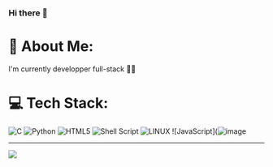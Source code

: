 ### Hi there 👋
# 💫 About Me:
I'm currently developper full-stack 👍🏾


# 💻 Tech Stack:
![C](https://img.shields.io/badge/c-%2300599C.svg?style=for-the-badge&logo=c&logoColor=white) ![Python](https://img.shields.io/badge/python-3670A0?style=for-the-badge&logo=python&logoColor=ffdd54) ![HTML5](https://img.shields.io/badge/html5-%23E34F26.svg?style=for-the-badge&logo=html5&logoColor=white) ![Shell Script](https://img.shields.io/badge/shell_script-%23121011.svg?style=for-the-badge&logo=gnu-bash&logoColor=white) ![LINUX](https://img.shields.io/badge/Linux-FCC624?style=for-the-badge&logo=linux&logoColor=black) ![JavaScript](![image](https://github.com/FatyyD/FatyyD/assets/79169041/6b90c243-b006-41b3-b9b2-7ad0b532080b)

---
[![](https://visitcount.itsvg.in/api?id=FatyyD&icon=0&color=10)](https://visitcount.itsvg.in)
